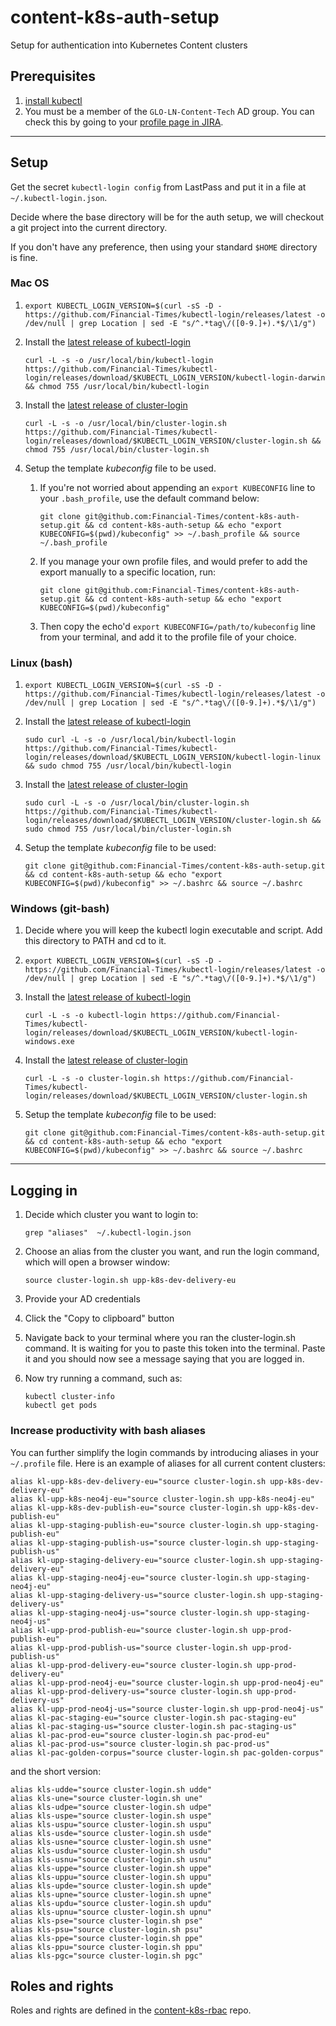 # content-k8s-auth-setup
Setup for authentication into Kubernetes Content clusters

## Prerequisites

1. [install kubectl](https://kubernetes.io/docs/tasks/tools/install-kubectl/#install-kubectl)
1. You must be a member of the `GLO-LN-Content-Tech` AD group. You can check this by going to your [profile page in JIRA](https://jira.ft.com/secure/ViewProfile.jspa). 

---

## Setup

Get the secret `kubectl-login config` from LastPass and put it in a file at `~/.kubectl-login.json`.

Decide where the base directory will be for the auth setup, we will checkout a git project into the current directory.

If you don't have any preference, then using your standard `$HOME` directory is fine.

### Mac OS

1. `export KUBECTL_LOGIN_VERSION=$(curl -sS -D - https://github.com/Financial-Times/kubectl-login/releases/latest -o /dev/null | grep Location | sed -E "s/^.*tag\/([0-9.]+).*$/\1/g")`

1. Install the [latest release of kubectl-login](https://github.com/Financial-Times/kubectl-login/releases/latest)
    ```
    curl -L -s -o /usr/local/bin/kubectl-login https://github.com/Financial-Times/kubectl-login/releases/download/$KUBECTL_LOGIN_VERSION/kubectl-login-darwin && chmod 755 /usr/local/bin/kubectl-login
    ```
1. Install the [latest release of cluster-login](https://github.com/Financial-Times/kubectl-login/releases/latest/)
    ```
    curl -L -s -o /usr/local/bin/cluster-login.sh https://github.com/Financial-Times/kubectl-login/releases/download/$KUBECTL_LOGIN_VERSION/cluster-login.sh && chmod 755 /usr/local/bin/cluster-login.sh
    ```
1. Setup the template *kubeconfig* file to be used.

    1. If you're not worried about appending an `export KUBECONFIG` line to your `.bash_profile`, use the default command below:
        ```
        git clone git@github.com:Financial-Times/content-k8s-auth-setup.git && cd content-k8s-auth-setup && echo "export KUBECONFIG=$(pwd)/kubeconfig" >> ~/.bash_profile && source ~/.bash_profile
        ```

    1. If you manage your own profile files, and would prefer to add the export manually to a specific location, run:
        ```
        git clone git@github.com:Financial-Times/content-k8s-auth-setup.git && cd content-k8s-auth-setup && echo "export KUBECONFIG=$(pwd)/kubeconfig"
        ```

    1. Then copy the echo'd `export KUBECONFIG=/path/to/kubeconfig` line from your terminal, and add it to the profile file of your choice.


### Linux (bash)

1. `export KUBECTL_LOGIN_VERSION=$(curl -sS -D - https://github.com/Financial-Times/kubectl-login/releases/latest -o /dev/null | grep Location | sed -E "s/^.*tag\/([0-9.]+).*$/\1/g")`

1. Install the [latest release of kubectl-login](https://github.com/Financial-Times/kubectl-login/releases/latest)
    ```
    sudo curl -L -s -o /usr/local/bin/kubectl-login https://github.com/Financial-Times/kubectl-login/releases/download/$KUBECTL_LOGIN_VERSION/kubectl-login-linux && sudo chmod 755 /usr/local/bin/kubectl-login
    ```
1. Install the [latest release of cluster-login](https://github.com/Financial-Times/kubectl-login/releases/latest/)
    ```
    sudo curl -L -s -o /usr/local/bin/cluster-login.sh https://github.com/Financial-Times/kubectl-login/releases/download/$KUBECTL_LOGIN_VERSION/cluster-login.sh && sudo chmod 755 /usr/local/bin/cluster-login.sh
    ```
1. Setup the template *kubeconfig* file to be used:
    ```
    git clone git@github.com:Financial-Times/content-k8s-auth-setup.git && cd content-k8s-auth-setup && echo "export KUBECONFIG=$(pwd)/kubeconfig" >> ~/.bashrc && source ~/.bashrc
    ```

### Windows (git-bash)

1. Decide where you will keep the kubectl login executable and script. Add this directory to PATH and cd to it.

1. `export KUBECTL_LOGIN_VERSION=$(curl -sS -D - https://github.com/Financial-Times/kubectl-login/releases/latest -o /dev/null | grep Location | sed -E "s/^.*tag\/([0-9.]+).*$/\1/g")`

1. Install the [latest release of kubectl-login](https://github.com/Financial-Times/kubectl-login/releases/latest)
    ```
    curl -L -s -o kubectl-login https://github.com/Financial-Times/kubectl-login/releases/download/$KUBECTL_LOGIN_VERSION/kubectl-login-windows.exe
    ```
1. Install the [latest release of cluster-login](https://github.com/Financial-Times/kubectl-login/releases/latest/)
    ```
    curl -L -s -o cluster-login.sh https://github.com/Financial-Times/kubectl-login/releases/download/$KUBECTL_LOGIN_VERSION/cluster-login.sh
    ```
1. Setup the template *kubeconfig* file to be used:
    ```
    git clone git@github.com:Financial-Times/content-k8s-auth-setup.git && cd content-k8s-auth-setup && echo "export KUBECONFIG=$(pwd)/kubeconfig" >> ~/.bashrc && source ~/.bashrc
    ```

---

## Logging in

1. Decide which cluster you want to login to:

    ```
    grep "aliases"  ~/.kubectl-login.json
    ```

1. Choose an alias from the cluster you want, and run the login command, which will open a browser window:

    ```
    source cluster-login.sh upp-k8s-dev-delivery-eu
    ```

1. Provide your AD credentials

1. Click the "Copy to clipboard" button

1. Navigate back to your terminal where you ran the cluster-login.sh command. It is waiting for you to paste this token into the terminal. Paste it and you should now see a message saying that you are logged in.

1. Now try running a command, such as:

    ```
    kubectl cluster-info
    kubectl get pods
    ```

### Increase productivity with bash aliases
You can further simplify the login commands by introducing aliases in your ```~/.profile``` file.
Here is an example of aliases for all current content clusters:
```
alias kl-upp-k8s-dev-delivery-eu="source cluster-login.sh upp-k8s-dev-delivery-eu"
alias kl-upp-k8s-neo4j-eu="source cluster-login.sh upp-k8s-neo4j-eu"
alias kl-upp-k8s-dev-publish-eu="source cluster-login.sh upp-k8s-dev-publish-eu"
alias kl-upp-staging-publish-eu="source cluster-login.sh upp-staging-publish-eu"
alias kl-upp-staging-publish-us="source cluster-login.sh upp-staging-publish-us"
alias kl-upp-staging-delivery-eu="source cluster-login.sh upp-staging-delivery-eu"
alias kl-upp-staging-neo4j-eu="source cluster-login.sh upp-staging-neo4j-eu"
alias kl-upp-staging-delivery-us="source cluster-login.sh upp-staging-delivery-us"
alias kl-upp-staging-neo4j-us="source cluster-login.sh upp-staging-neo4j-us"
alias kl-upp-prod-publish-eu="source cluster-login.sh upp-prod-publish-eu"
alias kl-upp-prod-publish-us="source cluster-login.sh upp-prod-publish-us"
alias kl-upp-prod-delivery-eu="source cluster-login.sh upp-prod-delivery-eu"
alias kl-upp-prod-neo4j-eu="source cluster-login.sh upp-prod-neo4j-eu"
alias kl-upp-prod-delivery-us="source cluster-login.sh upp-prod-delivery-us"
alias kl-upp-prod-neo4j-us="source cluster-login.sh upp-prod-neo4j-us"
alias kl-pac-staging-eu="source cluster-login.sh pac-staging-eu"
alias kl-pac-staging-us="source cluster-login.sh pac-staging-us"
alias kl-pac-prod-eu="source cluster-login.sh pac-prod-eu"
alias kl-pac-prod-us="source cluster-login.sh pac-prod-us"
alias kl-pac-golden-corpus="source cluster-login.sh pac-golden-corpus"
```

and the short version:

```
alias kls-udde="source cluster-login.sh udde"
alias kls-une="source cluster-login.sh une"
alias kls-udpe="source cluster-login.sh udpe"
alias kls-uspe="source cluster-login.sh uspe"
alias kls-uspu="source cluster-login.sh uspu"
alias kls-usde="source cluster-login.sh usde"
alias kls-usne="source cluster-login.sh usne"
alias kls-usdu="source cluster-login.sh usdu"
alias kls-usnu="source cluster-login.sh usnu"
alias kls-uppe="source cluster-login.sh uppe"
alias kls-uppu="source cluster-login.sh uppu"
alias kls-upde="source cluster-login.sh upde"
alias kls-upne="source cluster-login.sh upne"
alias kls-updu="source cluster-login.sh updu"
alias kls-upnu="source cluster-login.sh upnu"
alias kls-pse="source cluster-login.sh pse"
alias kls-psu="source cluster-login.sh psu"
alias kls-ppe="source cluster-login.sh ppe"
alias kls-ppu="source cluster-login.sh ppu"
alias kls-pgc="source cluster-login.sh pgc"
```

## Roles and rights

Roles and rights are defined in the [content-k8s-rbac](https://github.com/Financial-Times/content-k8s-rbac) repo. 